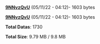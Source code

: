 [**9NNvzQvU**](/data/9NNvzQvU.txt) (05/11/22 - 04:12)- 1603 bytes

[**9NNvzQvU**](/data/9NNvzQvU.txt) (05/11/22 - 04:12)- 1603 bytes

**Total Datas**: 1730

**Total Size**: 9.79 MB / 9.8 MB